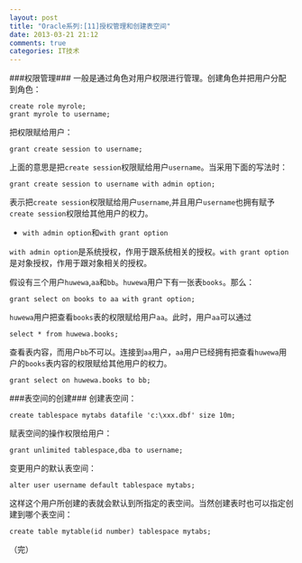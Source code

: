 ```yaml
---
layout: post
title: "Oracle系列:[11]授权管理和创建表空间"
date: 2013-03-21 21:12
comments: true
categories: IT技术
---
```

###权限管理###
一般是通过角色对用户权限进行管理。创建角色并把用户分配到角色：
```
create role myrole;
grant myrole to username;
```
把权限赋给用户：
```
grant create session to username;
```
上面的意思是把`create session`权限赋给用户`username`。当采用下面的写法时：
```
grant create session to username with admin option;
```
表示把`create session`权限赋给用户`username`,并且用户`username`也拥有赋予`create session`权限给其他用户的权力。

<!-- more -->

- `with admin option`和`with grant option`

`with admin option`是系统授权，作用于跟系统相关的授权。`with grant option`是对象授权，作用于跟对象相关的授权。

假设有三个用户`huwewa`,`aa`和`bb`。`huwewa`用户下有一张表`books`。那么：
```
grant select on books to aa with grant option;
```
`huwewa`用户把查看`books`表的权限赋给用户`aa`。此时，用户`aa`可以通过
```
select * from huwewa.books;
```
查看表内容，而用户`bb`不可以。连接到`aa`用户，`aa`用户已经拥有把查看`huwewa`用户的`books`表内容的权限赋给其他用户的权力。
```
grant select on huwewa.books to bb;
```

###表空间的创建###
创建表空间：
```
create tablespace mytabs datafile 'c:\xxx.dbf' size 10m;
```
赋表空间的操作权限给用户：
```
grant unlimited tablespace,dba to username;
```
变更用户的默认表空间：
```
alter user username default tablespace mytabs;
```
这样这个用户所创建的表就会默认到所指定的表空间。当然创建表时也可以指定创建到哪个表空间：
```
create table mytable(id number) tablespace mytabs;
```

（完）
